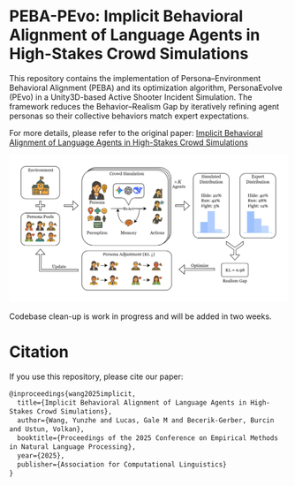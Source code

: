 # PEBA-PEvo: Implicit Behavioral Alignment of Language Agents in High-Stakes Crowd Simulations

This repository contains the implementation of Persona–Environment Behavioral Alignment (PEBA) and its optimization algorithm, PersonaEvolve (PEvo) in a Unity3D-based Active Shooter Incident Simulation. The framework reduces the Behavior–Realism Gap by iteratively refining agent personas so their collective behaviors match expert expectations. 

For more details, please refer to the original paper: [Implicit Behavioral Alignment of Language Agents in High-Stakes Crowd Simulations](https://arxiv.org/abs/2509.16457)


![PEBA-PEvo Diagram](./images/framework.jpg)


Codebase clean-up is work in progress and will be added in two weeks.


# Citation

If you use this repository, please cite our paper:

```
@inproceedings{wang2025implicit,
  title={Implicit Behavioral Alignment of Language Agents in High-Stakes Crowd Simulations},
  author={Wang, Yunzhe and Lucas, Gale M and Becerik-Gerber, Burcin and Ustun, Volkan},
  booktitle={Proceedings of the 2025 Conference on Empirical Methods in Natural Language Processing},
  year={2025},
  publisher={Association for Computational Linguistics}
}
```
